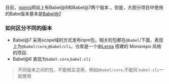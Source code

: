 <!--
 * @Desc: 
 * @FilePath: /tutor-babel/docs/md/version.md
 * @Author: liujianwei1
 * @Date: 2021-05-14 20:47:30
 * @LastEditors: liujianwei1
 * @Reference Desc: 
-->

目前，[npmjs](https://www.npmjs.com/)网站上有Babel@6和Babel@7两个版本 。但是，大部分项目中使用的Babe版本基本是[Babel@7](https://www.npmjs.com/package/@babel/core)

### 如何区分不同的版本
- Babel@7 采用scope域的方式发布npm包，相关的包都在`@babel`/下面，表现上为`@babel/core`,`@babel/cli`。仓库是一个由[Lerna](https://github.com/lerna/lerna) 搭建的 Monorepo 风格的项目.
- Babel@6 表现为`babel-core`,`babel-cli`

>不同版本之间的包，不能相互混用，例如`@babel/core`,不能同 `babel-cli`一起使用